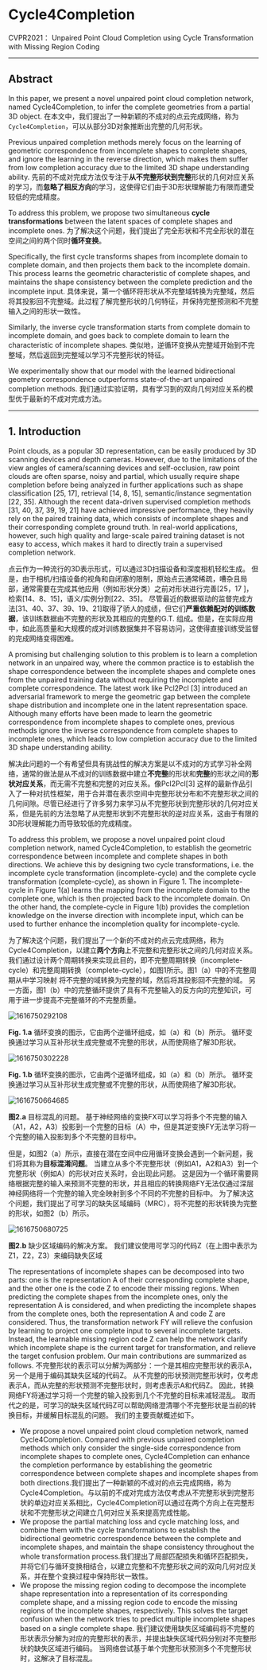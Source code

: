 # Cycle4Completion

CVPR2021：  Unpaired Point Cloud Completion using Cycle Transformation with Missing Region Coding



---

## Abstract

In this paper, we present a novel unpaired point cloud completion network, named Cycle4Completion, to infer the complete geometries from a partial 3D object.      在本文中，我们提出了一种新颖的不成对的点云完成网络，称为 `Cycle4Completion`，可以从部分3D对象推断出完整的几何形状。

Previous unpaired completion methods merely focus on the learning of geometric correspondence from incomplete shapes to complete shapes, and ignore the learning in the reverse direction, which makes them suffer from low completion accuracy due to the limited 3D shape understanding ability. 先前的不成对完成方法仅专注于**从不完整形状到完整**形状的几何对应关系的学习，而**忽略了相反方向**的学习，这使得它们由于3D形状理解能力有限而遭受较低的完成精度。



To address this problem, we propose two simultaneous **cycle transformations** between the latent spaces of complete shapes and incomplete ones. 为了解决这个问题，我们提出了完全形状和不完全形状的潜在空间之间的两个同时**循环变换**。

Specifically, the first cycle transforms shapes from incomplete domain to complete domain, and then projects them back to the incomplete domain. This process learns the geometric characteristic of complete shapes, and maintains the shape consistency between the complete prediction and the incomplete input. 具体来说，第一个循环将形状从不完整域转换为完整域，然后将其投影回不完整域。此过程了解完整形状的几何特征，并保持完整预测和不完整输入之间的形状一致性。 

Similarly, the inverse cycle transformation starts from complete domain to incomplete domain, and goes back to complete domain to learn the characteristic of incomplete shapes. 类似地，逆循环变换从完整域开始到不完整域，然后返回到完整域以学习不完整形状的特征。 



We experimentally show that our model with the learned bidirectional geometry correspondence outperforms state-of-the-art unpaired completion methods. 我们通过实验证明，具有学习到的双向几何对应关系的模型优于最新的不成对完成方法。



---

## 1. Introduction

Point clouds, as a popular 3D representation, can be easily produced by 3D scanning devices and depth cameras. However, due to the limitations of the view angles of camera/scanning devices and self-occlusion, raw point clouds are often sparse, noisy and partial, which usually require shape completion before being analyzed in further applications such as shape classification [25, 17], retrieval [14, 8, 15], semantic/instance segmentation [22, 35]. Although the recent data-driven supervised completion methods [31, 40, 37, 39, 19, 21] have achieved impressive performance, they heavily rely on the paired training data, which consists of incomplete shapes and their corresponding complete ground truth. In real-world applications, however,
such high quality and large-scale paired training dataset is not easy to access, which makes it hard to directly train a supervised completion network.

点云作为一种流行的3D表示形式，可以通过3D扫描设备和深度相机轻松生成。 但是，由于相机/扫描设备的视角和自闭塞的限制，原始点云通常稀疏，嘈杂且局部，通常需要在完成其他应用（例如形状分类）之前对形状进行完善[25，17 ]，检索[14、8、15]，语义/实例分割[22、35]。 尽管最近的数据驱动的监督完成方法[31、40、37、39、19、21]取得了骄人的成绩，但它们**严重依赖配对的训练数据**，该训练数据由不完整的形状及其相应的完整的G.T. 组成。但是，在实际应用中，如此高质量和大规模的成对训练数据集并不容易访问，这使得直接训练受监督的完成网络变得困难。



A promising but challenging solution to this problem is to learn a completion network in an unpaired way, where the common practice is to establish the shape correspondence between the incomplete shapes and complete ones from the unpaired training data without requiring the incomplete and complete correspondence. The latest work like Pcl2Pcl [3]  introduced an adversarial framework to merge the geometric gap between the complete shape distribution and incomplete one in the latent representation space. Although many efforts have been made to learn the geometric correspondence from incomplete shapes to complete ones, previous methods ignore the inverse correspondence from complete
shapes to incomplete ones, which leads to low completion accuracy due to the limited 3D shape understanding ability. 

解决此问题的一个有希望但具有挑战性的解决方案是以不成对的方式学习补全网络，通常的做法是从不成对的训练数据中建立**不完整**的形状和**完整**的形状之间的**形状对应关系**，而无需不完整和完整的对应关系。像Pcl2Pcl[3] 这样的最新作品引入了一种对抗性框架，用于合并潜在表示空间中完整形状分布和不完整形状之间的几何间隙。尽管已经进行了许多努力来学习从不完整形状到完整形状的几何对应关系，但是先前的方法忽略了从完整形状到不完整形状的逆对应关系，这由于有限的3D形状理解能力而导致较低的完成精度。



To address this problem, we propose a novel unpaired point cloud completion network, named Cycle4Completion, to establish the geometric correspondence between incomplete and complete shapes in both directions. We achieve this by designing two cycle transformations, i.e. the incomplete cycle transformation (incomplete-cycle) and the complete cycle transformation (complete-cycle), as shown in Figure 1. The incomplete-cycle in Figure 1(a) learns the mapping from the incomplete domain to the complete one, which is then projected back to the incomplete domain. On the other hand, the complete-cycle in Figure 1(b) provides the completion knowledge on the inverse direction with incomplete input, which can be used to further enhance the incompletion quality for incomplete-cycle.

为了解决这个问题，我们提出了一个新的不成对的点云完成网络，称为Cycle4Completion，以建立**两个方向**上不完整和完整形状之间的几何对应关系。 我们通过设计两个周期转换来实现此目的，即不完整周期转换（incomplete-cycle）和完整周期转换（complete-cycle），如图1所示。图1（a）中的不完整周期从中学习映射 将不完整的域转换为完整的域，然后将其投影回不完整的域。 另一方面，图1（b）中的完整循环提供了具有不完整输入的反方向的完整知识，可用于进一步提高不完整循环的不完整质量。



![1616750292108](assets/1616750292108.png)

**Fig. 1.a** 循环变换的图示，它由两个逆循环组成，如（a）和（b）所示。 循环变换通过学习从互补形状生成完整或不完整的形状，从而使网络了解3D形状。

![1616750302228](assets/1616750302228.png)

**Fig. 1.b** 循环变换的图示，它由两个逆循环组成，如（a）和（b）所示。 循环变换通过学习从互补形状生成完整或不完整的形状，从而使网络了解3D形状。

 

![1616750664685](assets/1616750664685.png)

**图2.a** 目标混乱的问题。 基于神经网络的变换FX可以学习将多个不完整的输入（A1，A2，A3）投影到一个完整的目标（A）中，但是其逆变换FY无法学习将一个完整的输入投影到多个不完整的目标中。

但是，如图2（a）所示，直接在潜在空间中应用循环变换会遇到一个新问题，我们将其称为**目标混淆问题**。 当建立从多个不完整形状（例如A1，A2和A3）到一个完整形状（例如A）的形状对应关系时，会出现此问题。 这是因为一个循环需要网络根据完整的输入来预测不完整的形状，并且相应的转换网络FY无法仅通过深层神经网络将一个完整的输入完全映射到多个不同的不完整的目标中。 为了解决这个问题，我们提出了可学习的缺失区域编码（MRC），将不完整的形状转换为完整的形状，如图2（b）所示。

![1616750680725](assets/1616750680725.png)

**图2.b** 缺少区域编码的解决方案。 我们建议使用可学习的代码Z（在上图中表示为Z1，Z2，Z3）来编码缺失区域



The representations of incomplete shapes can be decomposed into two parts: one is the representation A of their corresponding complete shape, and the other one is the code Z to encode their missing regions. When predicting the complete shapes from the incomplete ones, only the representation A is considered, and when predicting the incomplete shapes from the complete ones, both the representation A and code Z are considered. Thus, the transformation network FY will relieve the confusion by learning to project one complete input to several incomplete targets. Instead, the learnable missing region code Z can help the network clarify which incomplete shape is the current target for transformation, and relieve the target confusion problem. Our main contributions are summarized as follows.
不完整形状的表示可以分解为两部分：一个是其相应完整形状的表示A，另一个是用于编码其缺失区域的代码Z。 从不完整的形状预测完整形状时，仅考虑表示A，而从完整的形状预测不完整形状时，则考虑表示A和代码Z。 因此，转换网络FY将通过学习将一个完整的输入投影到几个不完整的目标来减轻混乱。 取而代之的是，可学习的缺失区域代码Z可以帮助网络澄清哪个不完整形状是当前的转换目标，并缓解目标混乱的问题。 我们的主要贡献概述如下。



- We propose a novel unpaired point cloud completion network, named Cycle4Completion. Compared
  with previous unpaired completion methods which only consider the single-side correspondence from incomplete shapes to complete ones, Cycle4Completion can enhance the completion performance by establishing the geometric correspondence between complete shapes and incomplete shapes from both directions.我们提出了一种新颖的不成对的点云完成网络，称为Cycle4Completion。与以前的不成对完成方法仅考虑从不完整形状到完整形状的单边对应关系相比，Cycle4Completion可以通过在两个方向上在完整形状和不完整形状之间建立几何对应关系来提高完成性能。
- We propose the partial matching loss and cycle matching loss, and combine them with the cycle transformations to establish the bidirectional geometric correspondence between the complete and incomplete shapes, and maintain the shape consistency throughout the whole transformation process.我们提出了局部匹配损失和循环匹配损失，并将它们与循环变换相结合，以建立完整和不完整形状之间的双向几何对应关系，并在整个变换过程中保持形状一致性。
- We propose the missing region coding to decompose the incomplete shape representation into a representation of its corresponding complete shape, and a missing region code to encode the missing regions of the incomplete shapes, respectively. This solves the target confusion when the network tries to predict multiple incomplete shapes based on a single complete shape. 我们建议使用缺失区域编码将不完整的形状表示分解为对应的完整形状的表示，并提出缺失区域代码分别对不完整形状的缺失区域进行编码。 当网络尝试基于单个完整形状预测多个不完整形状时，这解决了目标混乱。













